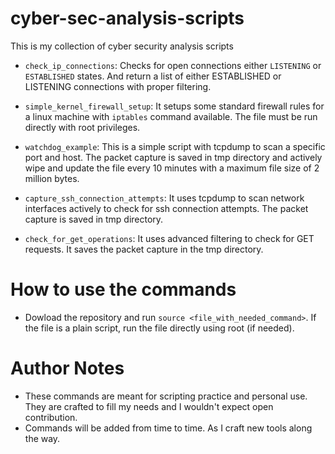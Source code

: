 # cyber-sec-analysis-scripts
This is my collection of cyber security analysis scripts

- `check_ip_connections`: Checks for open connections either `LISTENING` or `ESTABLISHED` states. And return a list of either ESTABLISHED or LISTENING connections with proper filtering.

- `simple_kernel_firewall_setup`: It setups some standard firewall rules for a linux machine with `iptables` command available. The file must be run directly with root privileges.

- `watchdog_example`: This is a simple script with tcpdump to scan a specific port and host. The packet capture is saved in tmp directory and actively wipe and update the file every 10 minutes with a maximum file size of 2 million bytes.

- `capture_ssh_connection_attempts`: It uses tcpdump to scan network interfaces actively to check for ssh connection attempts. The packet capture is saved in tmp directory.

- `check_for_get_operations`: It uses advanced filtering to check for GET requests. It saves the packet capture in the tmp directory.

# How to use the commands

- Dowload the repository and run `source <file_with_needed_command>`. If the file is a plain script, run the file directly using root (if needed).

# Author Notes

- These commands are meant for scripting practice and personal use. They are crafted to fill my needs and I wouldn't expect open contribution.
- Commands will be added from time to time. As I craft new tools along the way.
